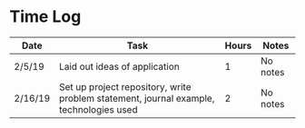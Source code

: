 # Time Log

| Date | Task | Hours | Notes|
|------|------|-------|------|
|2/5/19| Laid out ideas of application | 1 | No notes|
|2/16/19|Set up project repository, write problem statement, journal example, technologies used| 2 | No notes|